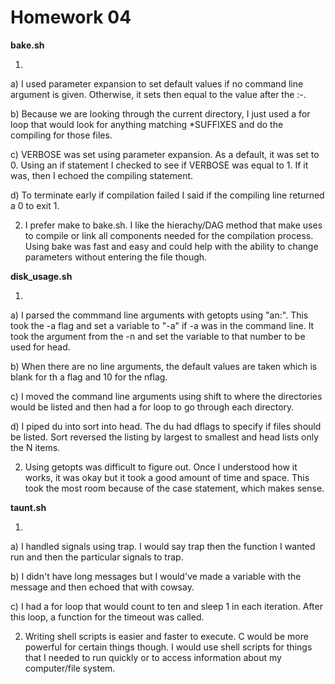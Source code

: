 Homework 04
===========

**bake.sh**

1)

  a) I used parameter expansion to set default values if no command line argument
is given. Otherwise, it sets then equal to the value after the :-. 

  b) Because we are looking through the current directory, I just used 
a for loop that would look for anything matching \*SUFFIXES and do the compiling
for those files.

  c) VERBOSE was set using parameter expansion. As a default, it was set to 0. Using
an if statement I checked to see if VERBOSE was equal to 1. If it was, then I
echoed the compiling statement.

  d) To terminate early if compilation failed I said if the compiling line returned a 0
to exit 1.

2) I prefer make to bake.sh. I like the hierachy/DAG method that make uses to compile
or link all components needed for the compilation process. Using bake was fast and easy
and could help with the ability to change parameters without entering the file though.

**disk_usage.sh**

1)

  a) I parsed the commmand line arguments with getopts using "an:". This took the -a 
flag and set a variable to "-a" if -a was in the command line. It took the argument from 
the -n and set the variable to that number to be used for head.

  b) When there are no line arguments, the default values are taken which is blank for th
a flag and 10 for the nflag.

  c) I moved the command line arguments using shift to where the directories would be 
listed and then had a for loop to go through each directory.

  d) I piped du into sort into head. The du had dflags to specify if files should be
listed. Sort reversed the listing by largest to smallest and head lists only the N items.

2) Using getopts was difficult to figure out. Once I understood how it works, it was okay
but it took a good amount of time and space. This took the most room because of the case
statement, which makes sense.

**taunt.sh**

1)

  a) I handled signals using trap. I would say trap then the function I wanted run
and then the particular signals to trap.

  b) I didn't have long messages but I would've made a variable with the message and then
echoed that with cowsay.

  c) I had a for loop that would count to ten and sleep 1 in each iteration. After this loop,
a function for the timeout was called.

2) Writing shell scripts is easier and faster to execute. C would be more powerful for 
certain things though. I would use shell scripts for things that I needed to run quickly or
to access information about my computer/file system. 
